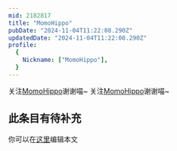 ```yaml
---
mid: 2182817
title: "MomoHippo"
pubDate: "2024-11-04T11:22:08.290Z"
updatedDate: "2024-11-04T11:22:08.290Z"
profile:
  {
    Nickname: ["MomoHippo"],
  }
---
```


关注[MomoHippo](https://space.bilibili.com/2182817)谢谢喵~ 关注[MomoHippo](https://space.bilibili.com/2182817)谢谢喵~

## 此条目有待补充
你可以在[这里](https://github.com/Yuhanawa/VTuber.ICU-Content/edit/master/v/MomoHippo/index.md)编辑本文
